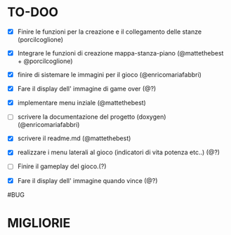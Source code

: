 # TO-DOO

- [x] Finire le funzioni per la creazione e il collegamento delle stanze (porcilcoglione)
- [x] Integrare le funzioni di creazione mappa-stanza-piano (@mattethebest + @porcilcoglione)
- [x] finire di sistemare le immagini per il gioco (@enricomariafabbri) 
- [x] Fare il display dell' immagine di game over (@?)
- [x] implementare menu inziale (@mattethebest)
- [ ] scrivere la documentazione del progetto (doxygen) (@enricomariafabbri)
- [x] scrivere il readme.md (@mattethebest)
- [x] realizzare i menu laterali al gioco (indicatori di vita potenza etc..) (@?)
- [ ] Finire il gameplay del gioco.(?) 
- [x] Fare il display dell' immagine quando vince (@?)




#BUG




# MIGLIORIE

